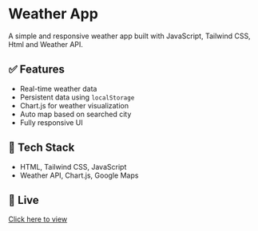 # Weather App

A simple and responsive weather app built with JavaScript, Tailwind CSS, Html and Weather API.

## ✅ Features

- Real-time weather data
- Persistent data using `localStorage`
- Chart.js for weather visualization
- Auto map based on searched city
- Fully responsive UI

## 🔧 Tech Stack

- HTML, Tailwind CSS, JavaScript
- Weather API, Chart.js, Google Maps

## 🔗 Live 

[Click here to view](https://weather-app-sand-chi-55.vercel.app/)
